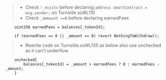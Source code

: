 > * Check  `!_exists` before declaring `address smartContract = msg.sender;` on Turnstile.sol#L110
> * Check `_ammount ==0` before declaring earnedFees 
> 
```solidity
	uint256 earnedFees = balances[_tokenId];

	if (earnedFees == 0 || _amount == 0) revert NothingToWithdraw();
```
> * Rewrite code on Turnstile.sol#L135 as below also use unchecked as it can't underflow
```solidity
	unchecked{
		balances[_tokenId] = _amount > earnedFees ? 0 : earnedFees - _amount;
	}
```
